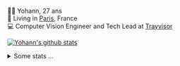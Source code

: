 <p>
  👨🏻 <bold>Yohann</bold>, 27 ans<br/>
  💼 Living in <a href="https://www.google.com/maps?q=paris">Paris</a>, France<br/>
  💻 Computer Vision Engineer and Tech Lead at <a href="https://trayvisor.com/">Trayvisor</a><br/>
</p>

<a href="https://github.com/anuraghazra/github-readme-stats"><img align="center" src="https://github-readme-stats-go94hl40s-yohann84l.vercel.app//api?username=yohann84L&show_icons=true&include_all_commits=true" alt="Yohann's github stats" /> </a>


<details>
  <summary>Some stats ...</summary><br/>
  

<!--START_SECTION:waka-->
![Code Time](http://img.shields.io/badge/Code%20Time-85%20hrs%2010%20mins-blue)

![Profile Views](http://img.shields.io/badge/Profile%20Views-0-blue)

**🐱 My GitHub Data** 

> 🏆 1,035 Contributions in the Year 2022
 > 
> 📦 440.4 kB Used in GitHub's Storage 
 > 
> 🚫 Not Opted to Hire
 > 
> 📜 23 Public Repositories 
 > 
> 🔑 21 Private Repositories  
 > 
**I Mostly Code in Python** 

```text
Python                   18 repos            ██████████████░░░░░░░░░░░   56.25% 
Java                     6 repos             ████░░░░░░░░░░░░░░░░░░░░░   18.75% 
JavaScript               2 repos             █░░░░░░░░░░░░░░░░░░░░░░░░   6.25% 
R                        2 repos             █░░░░░░░░░░░░░░░░░░░░░░░░   6.25% 
HTML                     1 repo              ░░░░░░░░░░░░░░░░░░░░░░░░░   3.12%

```



 Last Updated on 14/09/2022 02:38:02 UTC
<!--END_SECTION:waka-->

